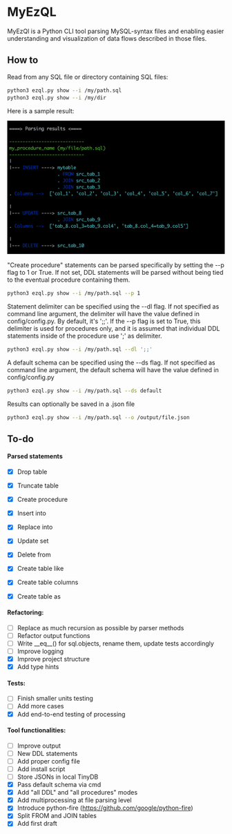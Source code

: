 # MyEzQL

MyEzQl is a Python CLI tool parsing MySQL-syntax files and enabling easier understanding and visualization of data flows 
described in those files.

## How to

Read from any SQL file or directory containing SQL files:

```bash
python3 ezql.py show --i /my/path.sql
python3 ezql.py show --i /my/dir
```

Here is a sample result:

![MyEzQL screenshot](README.png?raw=true "MyEzQL screenshot")

"Create procedure" statements can be parsed specifically by setting the --p flag to 1 or True.
If not set, DDL statements will be parsed without being tied to the eventual procedure containing them.
```bash
python3 ezql.py show --i /my/path.sql --p 1
```

Statement delimiter can be specified using the --dl flag.
If not specified as command line argument, the delimiter will have the value defined in config/config.py. By default, it's ';;'.
If the --p flag is set to True, this delimiter is used for procedures only, and it is assumed that individual DDL statements inside of the procedure use ';' as delimiter.
```bash
python3 ezql.py show --i /my/path.sql --dl ';;'
```

A default schema can be specified using the --ds flag.
If not specified as command line argument, the default schema will have the value defined in config/config.py
```bash
python3 ezql.py show --i /my/path.sql --ds default
```

Results can optionally be saved in a .json file 
```bash
python3 ezql.py show --i /my/path.sql --o /output/file.json
```

## To-do

#### Parsed statements
- [x] Drop table
- [x] Truncate table
- [x] Create procedure
- [x] Insert into
- [x] Replace into
- [x] Update set
- [x] Delete from
- [x] Create table like
- [x] Create table columns
- [x] Create table as


#### Refactoring:
- [ ] Replace as much recursion as possible by parser methods
- [ ] Refactor output functions
- [ ] Write \_\_eq\_\_() for sql.objects, rename them, update tests accordingly
- [ ] Improve logging
- [x] Improve project structure
- [x] Add type hints

#### Tests:
- [ ] Finish smaller units testing
- [ ] Add more cases
- [x] Add end-to-end testing of processing

#### Tool functionalities:
- [ ] Improve output
- [ ] New DDL statements
- [ ] Add proper config file
- [ ] Add install script
- [ ] Store JSONs in local TinyDB
- [x] Pass default schema via cmd
- [x] Add "all DDL" and "all procedures" modes
- [x] Add multiprocessing at file parsing level
- [x] Introduce python-fire (https://github.com/google/python-fire)
- [x] Split FROM and JOIN tables
- [x] Add first draft

